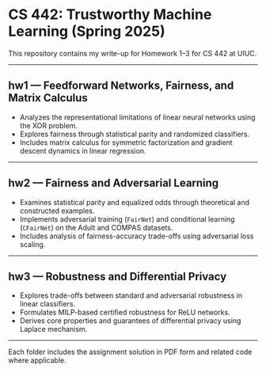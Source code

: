 # CS 442: Trustworthy Machine Learning (Spring 2025)

This repository contains my write-up for Homework 1–3 for CS 442 at UIUC.

---

## hw1 — Feedforward Networks, Fairness, and Matrix Calculus

- Analyzes the representational limitations of linear neural networks using the XOR problem.
- Explores fairness through statistical parity and randomized classifiers.
- Includes matrix calculus for symmetric factorization and gradient descent dynamics in linear regression.

---

## hw2 — Fairness and Adversarial Learning

- Examines statistical parity and equalized odds through theoretical and constructed examples.
- Implements adversarial training (`FairNet`) and conditional learning (`CFairNet`) on the Adult and COMPAS datasets.
- Includes analysis of fairness-accuracy trade-offs using adversarial loss scaling.

---

## hw3 — Robustness and Differential Privacy

- Explores trade-offs between standard and adversarial robustness in linear classifiers.
- Formulates MILP-based certified robustness for ReLU networks.
- Derives core properties and guarantees of differential privacy using Laplace mechanism.

---

Each folder includes the assignment solution in PDF form and related code where applicable.
